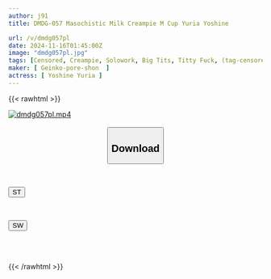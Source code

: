 ```yaml
---
author: j91
title: DMDG-057 Masochistic Milk Creampie M Cup Yuria Yoshine

url: /v/dmdg057pl
date: 2024-11-16T01:45:00Z
image: "dmdg057pl.jpg"
tags: [Censored, Creampie, Solowork, Big Tits, Titty Fuck, (tag-censored)	]
maker: [ Geinko-pore-shon  ]
actress: [ Yoshine Yuria ]
---
```



{{< rawhtml >}}

<div class="video" data-videoid="zQo0DRVWDGhY61z">
    <a href="javascript:;">
        <img src="/v/dmdg057pl/dmdg057pl.jpg" width="WIDTH" height="HEIGHT" alt="dmdg057pl.mp4" loading="lazy">
    </a>
</div>

<script type="text/javascript" src="https://j91.asia/asset/on-demand-st.js"></script>

<br>
  <link rel="stylesheet" href="https://j91.asia/asset/bs5.css">
  
  <center>
  <button class="btn btn-primary" type="button" data-bs-toggle="collapse" data-bs-target=".multi-collapse" aria-expanded="false" aria-controls="multiCollapseExample1 multiCollapseExample2"><h2>Download</h2></button></center>
</p>
<div class="row">
  <div class="col">
    <div class="collapse multi-collapse" id="multiCollapseExample1">
      <div class="card card-body">
	      	      <br>
<div class="buttons">  
<p><a href="/v/dmdg057pl/st.html" target="_blank"><button class="btn-hover color-3"><i class="fa fa-download"></i> ST</button></a></p></div>
    </div>
  </div>
</div>
  <div class="col">
    <div class="collapse multi-collapse" id="multiCollapseExample2">
      <div class="card card-body">
	      <br>
<div class="buttons">
<p><a href="/v/dmdg057pl/sw.html" target="_blank"><button class="btn-hover color-2"><i class="fa fa-download"></i> SW</button></a></p></div>
<br><br>
      </div>
    </div>
  </div>
</div>

{{< /rawhtml >}}
